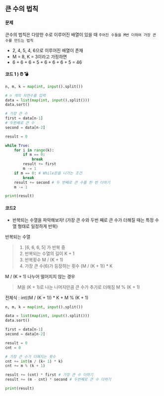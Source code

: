 ## 큰 수의 법칙

#### 문제 

큰수의 법칙은 다양한 수로 이루어진 배열이 있을 때 ```주어진 수들을 M번 더하여 가장 큰 수를 만드는 법칙```
* 2, 4, 5, 4, 6으로 이루어진 배열이 존재
* M = 8, K = 3이라고 가정하면
* 6 + 6 + 6 + 5 + 6 + 6 + 6 + 5 = 46

#### 코드 1 ) ⏰ 💣

```python
n, m, k = map(int, input().split()) 

# n 개의 자연수를 입력
data = list(map(int, input().split()))
data.sort()

# 가장 큰 수
first = data[n-1]
# 두번째로 큰 수
second = data[n-2]

result = 0

while True:
    for i in range(k):
        if m == 0:
            break
        result += first
        m -= 1
    if m == 0: # While문을 나가는 조건
        break
    result += second # 두 번째로 큰 수를 한 번 더하기
    m -= 1

print(result)
```

#### 코드2

* 반복되는 수열을 파악해보자! (가장 큰 수와 두번 째로 큰 수가 더해질 때는 특정 수열 형태로 일정하게 반복)

반복되는 수열
> 1. [6, 6, 6, 5] 가 반복 중
> 2. 반복되는 수열의 길이 K + 1
> 3. 반복횟수 M / (K + 1)
> 4. 가장 큰 수(6)가 등장하는 횟수 (M / (K + 1)) * K

M / (K + 1) 나누어 떨어지지 않는 경우
> M을 (K + 1)로 나눈 나머지만큼 큰 수가 추가로 더해짐
> M % (K + 1)

전체식 : int((M / (K + 1)) * K + M % (K + 1)

```python
n, m, k = map(int, input().split()) 

data = list(map(int, input().split()))
data.sort()

first = data[n-1]
second = data[n-2]

result = 0
cnt = 0

# 가장 큰 수가 더해지는 횟수
cnt += int(m / (k+ 1) * k)
cnt += m % (k + 1)

result += (cnt) * first # 가장 큰 수 더하기
result += (m - cnt) * second # 두번째로 큰 수 더하기

print(result)
```

